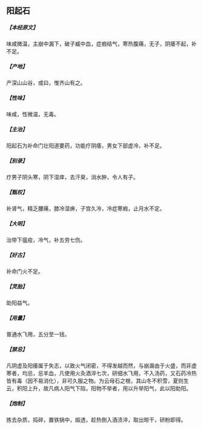 ## 阳起石

##### 【本经原文】
味咸微温，主崩中漏下，破子臧中血，症瘕结气，寒热腹痛，无子，阴痿不起，补不足。
##### 【产地】
产深山山谷，或曰，惟齐山有之。
##### 【性味】
味咸，性微温，无毒。
##### 【主治】
阳起石为补命门壮阳道要药，功能疗阴痿，男女下部虚冷，补不足。
##### 【别录】
疗男子阴头寒，阴下湿痒，去汗臭，消水肿，令人有子。
##### 【甄权】
补肾气，精乏腰痛，膝冷湿痹，子宫久冷，冷症寒瘕，止月水不定。
##### 【大明】
治带下瘟疫，冷气，补五劳七伤。
##### 【好古】
补命门火不足。
##### 【灵胎】
助阳益气。
##### 【用量】
普通水飞用，五分至一钱。
##### 【禁忌】
凡阴虚及阳痿属于失志，以致火气闭密，不得发越而然，与崩漏由于火盛，而非虚寒者，均忌，忌羊血，凡使用火灸酒淬七次，研细水飞用，不入汤药，又石药冷热皆有毒（因不易消化），非可久服之物。为云母石之根，其山冬不积雪，夏则生云，积阳上升，故凡病人阳气下陷，阳物不举者，用以升举阳气，此以阳助阳。
##### 【炮制】
拣去杂质，捣碎，置铁锅中，煅透，趁热倒入酒渍淬，取出晾干，研粉即得。